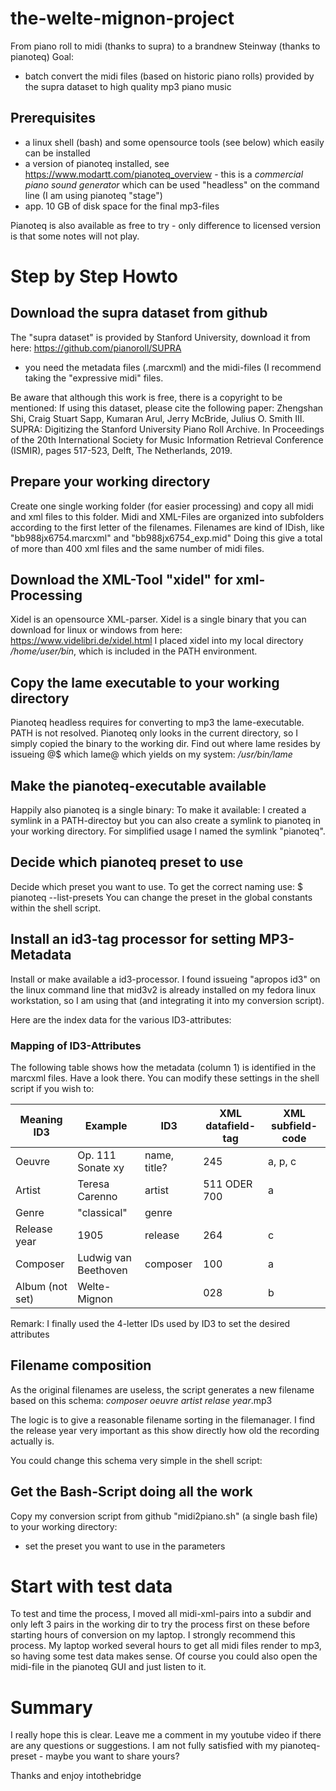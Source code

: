 # the-welte-mignon-project
From piano roll to midi (thanks to supra) to a brandnew Steinway (thanks to pianoteq)
Goal:
* batch convert the midi files (based on historic piano rolls) provided by the supra dataset to high quality mp3 piano music

## Prerequisites

* a linux shell (bash) and some opensource tools (see below) which easily can be installed
* a version of pianoteq installed, see https://www.modartt.com/pianoteq_overview - this is a *commercial piano sound generator* which can be used "headless" on the command line (I am using pianoteq "stage")
* app. 10 GB of disk space for the final mp3-files

Pianoteq is also available as free to try - only difference to licensed version is that some notes will not play.

# Step by Step Howto

## Download the supra dataset from github

The "supra dataset" is provided by Stanford University, download it from here: https://github.com/pianoroll/SUPRA
* you need the metadata files (.marcxml) and the midi-files (I recommend taking the "expressive midi" files.

Be aware that although this work is free, there is a copyright to be mentioned:
If using this dataset, please cite the following paper:
Zhengshan Shi, Craig Stuart Sapp, Kumaran Arul, Jerry McBride, Julius O. Smith III. SUPRA: Digitizing the Stanford University Piano Roll Archive. In Proceedings of the 20th International Society for Music Information Retrieval Conference (ISMIR), pages 517-523, Delft, The Netherlands, 2019.

## Prepare your working directory

Create one single working folder (for easier processing) and copy all midi and xml files to this folder.
Midi and XML-Files are organized into subfolders according to the first letter of the filenames.
Filenames are kind of IDish, like  "bb988jx6754.marcxml" and "bb988jx6754_exp.mid"
Doing this give a total of more than 400 xml files and the same number of midi files.

## Download the XML-Tool "xidel" for xml-Processing

Xidel is an opensource XML-parser. 
Xidel is a single binary that you can download for linux or windows from here: https://www.videlibri.de/xidel.html
I placed xidel into my local directory */home/user/bin*, which is included in the PATH environment.

## Copy the lame executable to your working directory

Pianoteq headless requires for converting to mp3 the lame-executable. PATH is not resolved. Pianoteq only looks in the current directory, so I simply copied the binary to the working dir.
Find out where lame resides by issueing
@$ which lame@
which yields on my system: */usr/bin/lame*

## Make the pianoteq-executable available

Happily also pianoteq is a single binary:
To make it available: I created a symlink in a PATH-directoy but you can also create a symlink to pianoteq in your working directory. For simplified usage I named the symlink "pianoteq".

## Decide which pianoteq preset to use

Decide which preset you want to use. To get the correct naming use:
$ pianoteq --list-presets
You can change the preset in the global constants within the shell script.

## Install an id3-tag processor for setting MP3-Metadata

Install or make available a id3-processor. I found issueing "apropos id3" on the linux command line that mid3v2 is already installed on my fedora linux workstation, so I am using that (and integrating it into my conversion script).

Here are the index data for the various ID3-attributes:

### Mapping of ID3-Attributes

The following table shows how the metadata (column 1) is identified in the marcxml files. Have a look there. You can modify these settings in the shell script if you wish to:

| Meaning ID3       | Example             | ID3          | XML datafield-tag | XML subfield-code |
| ---------------- | -------------------- | ------------ | ----------------- | ----------------- |
| Oeuvre             | Op. 111 Sonate xy    | name, title? | 245               | a, p, c           |
| Artist         | Teresa Carenno       | artist       | 511 ODER 700      | a                 |
| Genre            | "classical"          | genre        |                   |                   |
| Release year | 1905                 | release      | 264               | c                 |
| Composer        | Ludwig van Beethoven | composer     | 100               | a                 |
| Album (not set)           | Welte-Mignon         |              | 028               | b|

Remark: I finally used the 4-letter IDs used by ID3 to set the desired attributes

## Filename composition

As the original filenames are useless, the script generates a new filename based on this schema:
*composer* *oeuvre* *artist* *relase year*.mp3

The logic is to give a reasonable filename sorting in the filemanager. I find the release year very important as this show directly how old the recording actually is.

You could change this schema very simple in the shell script:

## Get the Bash-Script doing all the work

Copy my conversion script from github "midi2piano.sh" (a single bash file) to your working directory:

* set the preset you want to use in the parameters

# Start with test data

To test and time the process, I moved all midi-xml-pairs into a subdir and only left 3 pairs in the working dir to try the process first on these before starting hours of conversion on my laptop. I strongly recommend this process. My laptop worked several hours to get all midi files render to mp3, so having some test data makes sense. Of course you could also open the midi-file in the pianoteq GUI and just listen to it.

# Summary

I really hope this is clear. Leave me a comment in my youtube video if there are any questions or suggestions. I am not fully satisfied with my pianoteq-preset - maybe you want to share yours?

Thanks and enjoy
intothebridge
